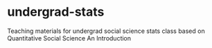 # undergrad-stats
Teaching materials for undergrad social science stats class based on Quantitative Social Science An Introduction
